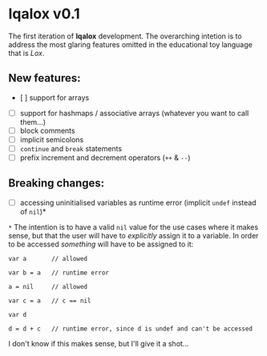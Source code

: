 # Iqalox v0.1 #

The first iteration of **Iqalox** development. The overarching intetion
is to address the most glaring features omitted in the educational toy
language that is *Lox*.

## New features: ##
- [ ] support for arrays
- [ ] support for hashmaps / associative arrays (whatever you want to call them...)
- [ ] block comments
- [ ] implicit semicolons
- [ ] `continue` and `break` statements
- [ ] prefix increment and decrement operators (`++` & `--`)

## Breaking changes: ##
- [ ] accessing uninitialised variables as runtime error (implicit `undef` instead of `nil`)*


`*` The intention is to have a valid `nil` value for the use cases where it makes sense, but that the user will have to *explicitly* assign it to a variable. In order to be accessed *something* will have to be assigned to it:

```
var a       // allowed

var b = a   // runtime error

a = nil     // allowed

var c = a   // c == nil

var d

d = d + c   // runtime error, since d is undef and can't be accessed
```

I don't know if this makes sense, but I'll give it a shot...